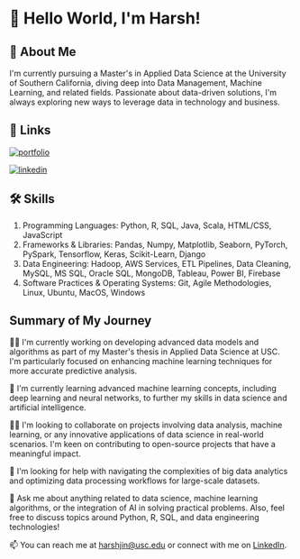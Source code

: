 
# 👋 Hello World, I'm Harsh! 


## 🚀 About Me

I'm currently pursuing a Master's in Applied Data Science at the University of Southern California, diving deep into Data Management, Machine Learning, and related fields. Passionate about data-driven solutions, I'm always exploring new ways to leverage data in technology and business.

## 🔗 Links
[![portfolio](https://img.shields.io/badge/my_portfolio-000?style=for-the-badge&logo=ko-fi&logoColor=white)](https://github.com/HarshJParikh)

[![linkedin](https://img.shields.io/badge/linkedin-0A66C2?style=for-the-badge&logo=linkedin&logoColor=white)](https://www.linkedin.com/in/hparikh2000)



## 🛠 Skills
1. Programming Languages: Python, R, SQL, Java, Scala, HTML/CSS, JavaScript
2. Frameworks & Libraries: Pandas, Numpy, Matplotlib, Seaborn, PyTorch, PySpark, Tensorflow, Keras, Scikit-Learn, Django
3. Data Engineering: Hadoop, AWS Services, ETL Pipelines, Data Cleaning, MySQL, MS SQL, Oracle SQL, MongoDB, Tableau, Power BI, Firebase 
4. Software Practices & Operating Systems: Git, Agile Methodologies, Linux, Ubuntu, MacOS, Windows
## Summary of My Journey

👩‍💻 I'm currently working on developing advanced data models and algorithms as part of my Master's thesis in Applied Data Science at USC. I'm particularly focused on enhancing machine learning techniques for more accurate predictive analysis.

🧠 I'm currently learning advanced machine learning concepts, including deep learning and neural networks, to further my skills in data science and artificial intelligence.

👯‍♀️ I'm looking to collaborate on projects involving data analysis, machine learning, or any innovative applications of data science in real-world scenarios. I'm keen on contributing to open-source projects that have a meaningful impact.

🤔 I'm looking for help with navigating the complexities of big data analytics and optimizing data processing workflows for large-scale datasets.

💬 Ask me about anything related to data science, machine learning algorithms, or the integration of AI in solving practical problems. Also, feel free to discuss topics around Python, R, SQL, and data engineering technologies!

📫 You can reach me at harshjin@usc.edu or connect with me on [LinkedIn](https://www.linkedin.com/in/hparikh2000).
